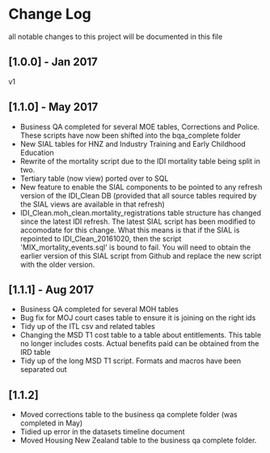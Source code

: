 # Change Log

all notable changes to this project will be documented in this file

## [1.0.0] - Jan 2017

v1

## [1.1.0] - May 2017
* Business QA completed for several MOE tables, Corrections and Police. These scripts have now been shifted into the bqa_complete folder
* New SIAL tables for HNZ and Industry Training and Early Childhood Education
* Rewrite of the mortality script due to the IDI mortality table being split in two.
* Tertiary table (now view) ported over to SQL
* New feature to enable the SIAL components to be pointed to any refresh version of the IDI_Clean DB (provided that all source tables required by the SIAL views are available in that refresh)
* IDI_Clean.moh_clean.mortality_registrations table structure has changed since the latest IDI refresh. The latest SIAL script has been modified to accomodate for this change. What this means is that if the SIAL is repointed to IDI_Clean_20161020, then the script 'MIX_mortality_events.sql' is bound to fail. You will need to obtain the earlier version of this SIAL script from Github and replace the new script with the older version.

## [1.1.1] - Aug 2017
* Business QA completed for several MOH tables
* Bug fix for MOJ court cases table to ensure it is joining on the right ids
* Tidy up of the ITL csv and related tables
* Changing the MSD T1 cost table to a table about entitlements. This table no longer includes costs. Actual benefits paid can be obtained from the IRD table
* Tidy up of the long MSD T1 script. Formats and macros have been separated out

## [1.1.2]
* Moved corrections table to the business qa complete folder (was completed in May)
* Tidied up error in the datasets timeline document
* Moved Housing New Zealand table to the business qa complete folder.
